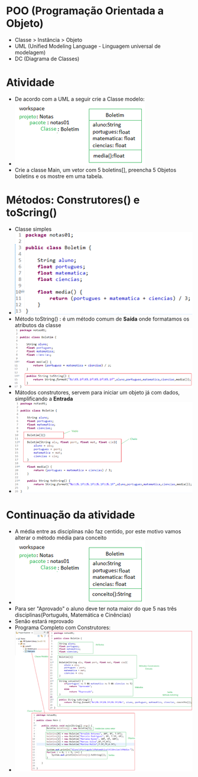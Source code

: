 # POO (Programação Orientada a Objeto)
- Classe > Instância > Objeto
- UML (Unified Modeling Language - Linguagem universal de modelagem)
- DC (Diagrama de Classes)

# Atividade
- De acordo com a UML a seguir crie a Classe modelo:
- <img src="classe.png">
- Crie a classe Main, um vetor com 5 boletins[], preencha 5 Objetos boletins e os mostre em uma tabela.

# Métodos: Construtores() e toScring()
- Classe simples
- <img src="classe_simples.png">
- Método toString() : é um método comum de <b>Saída</b> onde formatamos os atributos da classe
- <img src="tostring.png"> 
- Mátodos construtores, servem para iniciar um objeto já com dados, simplificando a <b>Entrada</b>
- <img src="construtores.png">

# Continuação da atividade
- A média entre as disciplinas não faz centido, por este motivo vamos alterar o método média para conceito
- <img src="classe_corrigida.png">
- Para ser "Aprovado" o aluno deve ter nota maior do que 5 nas três disciplinas(Português, Matemática e Cinências)
- Senão estará reprovado
- Programa Completo com Construtores:
- <img src="projeto.png">